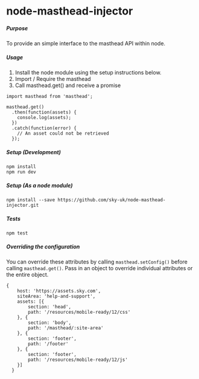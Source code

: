# node-masthead-injector

##### Purpose

To provide an simple interface to the masthead API within node.

##### Usage

1) Install the node module using the setup instructions below.
2) Import / Require the masthead
3) Call masthead.get() and receive a promise
```
import masthead from 'masthead';

masthead.get()
  .then(function(assets) {
    console.log(assets);
  })
  .catch(function(error) {
    // An asset could not be retrieved
  });
```

#####  Setup (Development)

`npm install`  \
`npm run dev`

##### Setup (As a node module)

`npm install --save https://github.com/sky-uk/node-masthead-injector.git`

##### Tests

`npm test`

##### Overriding the configuration

You can override these attributes by calling `masthead.setConfig()` before calling `masthead.get()`. Pass in an object to override individual attributes or the entire object.
```
{
    host: 'https://assets.sky.com',
    siteArea: 'help-and-support',
    assets: [{
        section: 'head',
        path: '/resources/mobile-ready/12/css'
    }, {
        section: 'body',
        path: '/masthead/:site-area'
    }, {
        section: 'footer',
        path: '/footer'
    }, {
        section: 'footer',
        path: '/resources/mobile-ready/12/js'
    }]
  }
  ```
